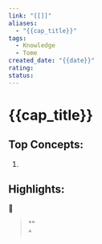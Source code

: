 ```yaml
---
link: "[[]]"
aliases:
  - "{{cap_title}}"
tags:
  - Knowledge
  - Tome
created_date: "{{date}}"
rating:
status:
---
```

# {{cap_title}}
## Top Concepts:
1. 
## Highlights:
📖 
> ""  
^